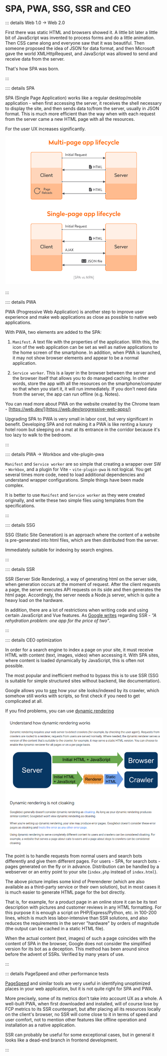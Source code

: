 # SPA, PWA, SSG, SSR and CEO

::: details Web 1.0 -> Web 2.0

First there was static HTML and browsers showed it. A little bit later a little bit of JavaScript was invented to process forms and do a little animation. Then CSS came along and everyone saw that it was beautiful. Then someone proposed the idea of JSON for data format, and then Microsoft gave the world XMLHttpRequest, and JavaScript was allowed to send and receive data from the server.

That's how SPA was born.

:::

:::: details SPA

SPA (Single Page Application) works like a regular desktop/mobile application - when first accessing the server, it receives the shell necessary to display the site, and then sends data to/from the server, usually in JSON format. This is much more efficient than the way when with each request from the server came a new HTML page with all the resources.

For the user UX increases significantly.

![spa-vs-mpa](../assets/images/spa-vs-mpa.png)

:::

:::: details PWA

PWA (Progressive Web Application) is another step to improve user experience and make web applications as close as possible to native web applications.

With PWA, two elements are added to the SPA:

1. `Manifest`. A text file with the properties of the application. With this, the icon of the web application can be set as well as native applications to the home screen of the smartphone. In addition, when PWA is launched, it may not show browser elements and appear to be a normal application.

2. `Service worker`. This is a layer in the browser between the server and the browser itself that allows you to do managed caching. In other words, store the app with all the resources on the smartphone/computer so that when you start it, it will run immediately. If you don't need data from the server, the app can run offline (e.g. Notes).

You can read more about PWA on the website created by the Chrome team - [https://web.dev/](https://web.dev/progressive-web-apps/)

Upgrading SPA to PWA is very small in labor cost, but very significant in benefit. Developing SPA and not making it a PWA is like renting a luxury hotel room but sleeping on a mat at its entrance in the corridor because it's too lazy to walk to the bedroom.

:::

:::: details PWA -> Workbox and vite-plugin-pwa

`Manifest` and `Service worker` are so simple that creating a wrapper over SW - `Workbox`, and a plugin for Vite - `vite-plugin-pwa` is not logical. You get several times more code, need to load additional dependencies and understand wrapper configurations. Simple things have been made complex.

It is better to use `Manifest` and `Service worker` as they were created originally, and write these two simple files using templates from the specifications.

:::

:::: details SSG

SSG (Static Site Generation) is an approach where the content of a website is pre-generated into html files, which are then distributed from the server.

<!-- An example of this is VitePress and this site. -->

Immediately suitable for indexing by search engines.

:::

:::: details SSR

SSR (Server Side Rendering), a way of generating html on the server side, when generation occurs at the moment of request.
After the client requests a page, the server executes API requests on its side and then generates the html page. Accordingly, the server needs a Node.js server, which is quite a heavy load on the hardware.

In addition, there are a lot of restrictions when writing code and using certain JavaScript and Vue features. As [Google writes](https://web.dev/rendering-on-the-web/) regarding SSR - _"A rehydration problem: one app for the price of two"_.

:::

:::: details CEO optimization

In order for a search engine to index a page on your site, it must receive HTML with content (text, images, video) when accessing it. With SPA sites, where content is loaded dynamically by JavaScript, this is often not possible.

The most popular and inefficient method to bypass this is to use SSR (SSG is suitable for simple structured sites without backend, like documentation).

Google allows you to [see](https://search.google.com/test/mobile-friendly) how your site looks/indexed by its crawler, which somehow still works with scripts, so first check if you need to get complicated at all.

If you find problems, you can use [dynamic rendering](https://developers.google.com/search/docs/crawling-indexing/javascript/dynamic-rendering)

![dynamic-rendering](../assets/images/dynamic-rendering.png)

The point is to handle requests from normal users and search bots differently and give them different pages. For users - SPA, for search bots - pages generated on the fly or in advance. Distribution can be handled by a webserver or an entry point to your site (`index.php` instead of `index.html`).

The above picture implies some kind of Prerenderer (which are also available as a third-party service or their own solution), but in most cases it is much easier to generate HTML page for the bot directly.

That is, for example, for a product page in an online store it can be its text description with pictures and customer reviews in any HTML formatting. For this purpose it is enough a script on PHP/Express/Python, etc. in 100-200 lines, which is much less labor-intensive than SSR solutions, and also reduces the requirements in the server "hardware" by orders of magnitude (the output can be cached in a static HTML file).

When the actual content (text, images) of such a page coincides with the content of SPA in the browser, Google does not consider the simplified version for its bot as a deception. This method has been around since before the advent of SSRs. Verified by many years of use.

:::

::: details PageSpeed and other performance tests

[PageSpeed](https://pagespeed.web.dev/) and similar tools are very useful in identifying unoptimized places in your web application, but it is not quite right for SPA and PWA.

More precisely, some of its metrics don't take into account UX as a whole. A well-built PWA, when first downloaded and installed, will of course lose by FCP metrics to its SSR counterpart, but after placing all its resources locally on the client's browser, no SSR will come close to it in terms of speed and user comfort, not to mention other features like offline operation and installation as a native application.

SSR can probably be useful for some exceptional cases, but in general it looks like a dead-end branch in frontend development.

:::

